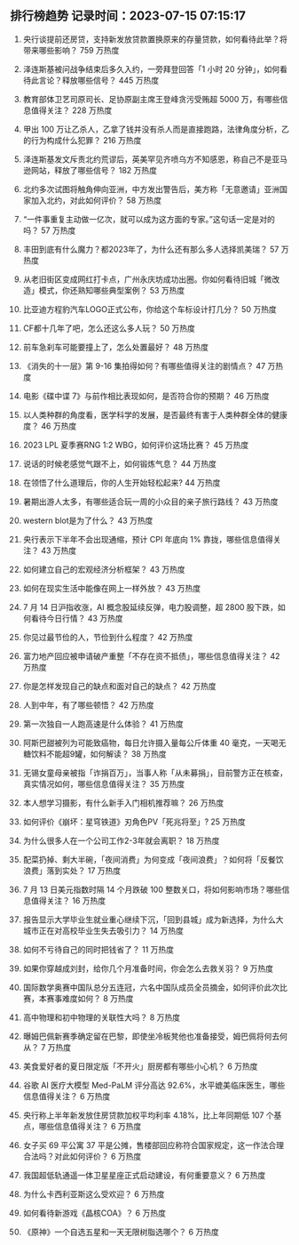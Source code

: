 
## 排行榜趋势 记录时间：2023-07-15 07:15:17
  
  1. 央行谈提前还房贷，支持新发放贷款置换原来的存量贷款，如何看待此举？将带来哪些影响？ 759 万热度
    
  2. 泽连斯基被问战争结束后多久入约，一旁拜登回答「1 小时 20 分钟」，如何看待此言论？释放哪些信号？ 445 万热度
    
  3. 教育部体卫艺司原司长、足协原副主席王登峰贪污受贿超 5000 万，有哪些信息值得关注？ 228 万热度
    
  4. 甲出 100 万让乙杀人，乙拿了钱并没有杀人而是直接跑路，法律角度分析，乙的行为构成什么犯罪？ 216 万热度
    
  5. 泽连斯基发文斥责北约荒谬后，英美罕见齐喷乌方不知感恩，称自己不是亚马逊网站，释放了哪些信号？ 182 万热度
    
  6. 北约多次试图将触角伸向亚洲，中方发出警告后，美方称「无意邀请」亚洲国家加入北约，对此如何评价？ 58 万热度
    
  7. “一件事重复主动做一亿次，就可以成为这方面的专家。”这句话一定是对的吗？ 57 万热度
    
  8. 丰田到底有什么魔力？都2023年了，为什么还有那么多人选择凯美瑞？ 57 万热度
    
  9. 从老旧街区变成网红打卡点，广州永庆坊成功出圈。你如何看待旧城「微改造」模式，你还熟知哪些典型案例？ 53 万热度
    
  10. 比亚迪方程豹汽车LOGO正式公布，你给这个车标设计打几分？ 50 万热度
    
  11. CF都十几年了吧，怎么还这么多人玩？ 50 万热度
    
  12. 前车急刹车可能要撞上了，怎么处置最好？ 48 万热度
    
  13. 《消失的十一层》第 9-16 集拍得如何？有哪些值得关注的剧情点？ 47 万热度
    
  14. 电影《碟中谍 7》与前作相比表现如何，是否符合你的预期？ 46 万热度
    
  15. 以人类种群的角度看，医学科学的发展，是否最终有害于人类种群全体的健康度？ 46 万热度
    
  16. 2023 LPL 夏季赛RNG 1:2 WBG，如何评价这场比赛？ 45 万热度
    
  17. 说话的时候老感觉气跟不上，如何锻炼气息？ 44 万热度
    
  18. 在领悟了什么道理后，你的人生开始轻松起来? 44 万热度
    
  19. 暑期出游人太多，有哪些适合玩一周的小众目的亲子旅行路线？ 43 万热度
    
  20. western blot是为了什么？ 43 万热度
    
  21. 央行表示下半年不会出现通缩，预计 CPI 年底向 1% 靠拢，哪些信息值得关注？ 43 万热度
    
  22. 如何建立自己的宏观经济分析框架？ 43 万热度
    
  23. 如何在现实生活中能像在网上一样外放？ 43 万热度
    
  24. 7 月 14 日沪指收涨，AI 概念股延续反弹，电力股调整，超 2800 股下跌，如何看待今日行情？ 43 万热度
    
  25. 你见过最节俭的人，节俭到什么程度？ 42 万热度
    
  26. 富力地产回应被申请破产重整「不存在资不抵债」，哪些信息值得关注？ 42 万热度
    
  27. 你是怎样发现自己的缺点和面对自己的缺点？ 42 万热度
    
  28. 人到中年，有了哪些顿悟？ 42 万热度
    
  29. 第一次独自一人跑高速是什么体验？ 41 万热度
    
  30. 阿斯巴甜被列为可能致癌物，每日允许摄入量每公斤体重 40 毫克，一天喝无糖饮料不能超9罐，如何解读？ 38 万热度
    
  31. 无锡女童母亲被指「诈捐百万」，当事人称「从未募捐」，目前警方正在核查，真实情况如何，哪些信息值得关注？ 35 万热度
    
  32. 本人想学习摄影，有什么新手入门相机推荐嘛？ 26 万热度
    
  33. 如何评价《崩坏：星穹铁道》刃角色PV「死兆将至」? 25 万热度
    
  34. 为什么很多人在一个公司工作2-3年就会离职？ 18 万热度
    
  35. 配菜扔掉、剩大半碗，「夜间消费」为何变成「夜间浪费」？如何将「反餐饮浪费」落到实处？ 17 万热度
    
  36. 7 月 13 日美元指数时隔 14 个月跌破 100 整数关口，将如何影响市场？哪些信息值得关注？ 16 万热度
    
  37. 报告显示大学毕业生就业重心继续下沉，「回到县城」成为新选择，为什么大城市正在对高校毕业生失去吸引力？ 14 万热度
    
  38. 如何不亏待自己的同时把钱省了？ 11 万热度
    
  39. 如果你穿越成刘封，给你几个月准备时间，你会怎么去救关羽？ 9 万热度
    
  40. 国际数学奥赛中国队总分五连冠，六名中国队成员全员摘金，如何评价此次比赛，本赛事难度如何？ 8 万热度
    
  41. 高中物理和初中物理的关联性大吗？ 8 万热度
    
  42. 曝姆巴佩新赛季确定留在巴黎，即使坐冷板凳他也准备接受，姆巴佩将何去何从？ 7 万热度
    
  43. 美食爱好者的夏日限定版「不开火」厨房都有哪些小心机？ 6 万热度
    
  44. 谷歌 AI 医疗大模型 Med-PaLM 评分高达 92.6%，水平媲美临床医生，哪些信息值得关注？ 6 万热度
    
  45. 央行称上半年新发放住房贷款加权平均利率 4.18%，比上年同期低 107 个基点，哪些信息值得关注？ 6 万热度
    
  46. 女子买 69 平公寓 37 平是公摊，售楼部回应称符合国家规定，这一作法合理合法吗？对此如何评价？ 6 万热度
    
  47. 我国超低轨通遥一体卫星星座正式启动建设，有何重要意义？ 6 万热度
    
  48. 为什么卡西利亚斯这么受欢迎？ 6 万热度
    
  49. 如何看待新游戏《晶核COA》？ 6 万热度
    
  50. 《原神》一个自选五星和一天无限树脂选哪个？ 6 万热度
    